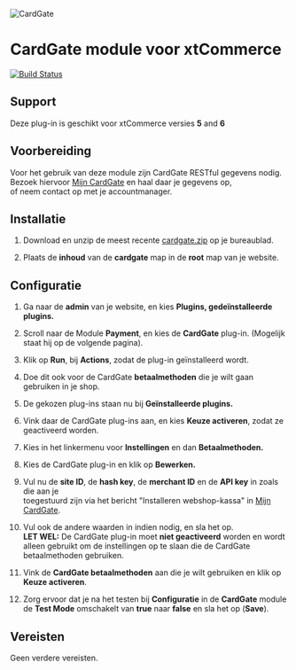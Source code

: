 ![CardGate](https://cdn.curopayments.net/thumb/200/logos/cardgate.png)

# CardGate module voor xtCommerce

[![Build Status](https://travis-ci.org/cardgate/xtcommerce.svg?branch=master)](https://travis-ci.org/cardgate/xtcommerce)

## Support

Deze plug-in is geschikt voor xtCommerce versies **5** and **6**

## Voorbereiding

Voor het gebruik van deze module zijn CardGate RESTful gegevens nodig.  
Bezoek hiervoor [Mijn CardGate](https://my.cardgate.com/) en haal daar je gegevens op,  
of neem contact op met je accountmanager.

## Installatie

1. Download en unzip de meest recente [cardgate.zip](https://github.com/cardgate/xtcommerce/releases/) op je bureaublad.

2. Plaats de **inhoud** van de **cardgate** map in de **root** map van je website.

## Configuratie

1. Ga naar de **admin** van je website, en kies **Plugins, gedeïnstalleerde plugins.**

2. Scroll naar de Module **Payment**, en kies de **CardGate** plug-in. (Mogelijk staat hij op de volgende pagina).

3. Klik op **Run**, bij **Actions**, zodat de plug-in geïnstalleerd wordt.

4. Doe dit ook voor de CardGate **betaalmethoden** die je wilt gaan gebruiken in je shop.

5. De gekozen plug-ins staan nu bij **Geïnstalleerde plugins.**

6. Vink daar de CardGate plug-ins aan, en kies **Keuze activeren**, zodat ze geactiveerd worden.

7. Kies in het linkermenu voor **Instellingen** en dan **Betaalmethoden.**

8. Kies de CardGate plug-in en klik op **Bewerken.**

9. Vul nu de **site ID**, de **hash key**, de **merchant ID** en de **API key** in zoals die aan je  
   toegestuurd zijn via het bericht "Installeren webshop-kassa" in [Mijn CardGate](https://my.cardgate.com/).

10. Vul ook de andere waarden in indien nodig, en sla het op.  
   **LET WEL:** De CardGate plug-in moet **niet geactiveerd** worden en wordt alleen gebruikt om de instellingen op te slaan die de CardGate betaalmethoden gebruiken.

11. Vink de **CardGate betaalmethoden** aan die je wilt gebruiken en klik op **Keuze activeren**.

12. Zorg ervoor dat je na het testen bij **Configuratie** in de **CardGate** module de **Test Mode** omschakelt van **true** naar **false** en sla het op (**Save**).

## Vereisten

Geen verdere vereisten.
